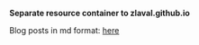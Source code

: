 **Separate resource container to zlaval.github.io**

Blog posts in md format: [here](https://github.com/zlaval/blog/wiki)
